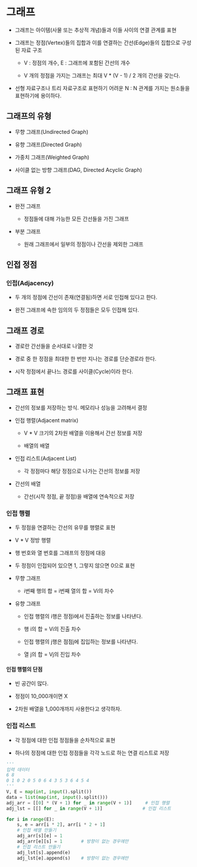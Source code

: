# 그래프

- 그래프는 아이템(사물 또는 추상적 개념)들과 이들 사이의 연결 관계를 표현

- 그래프는 정점(Vertex)들의 집합과 이를 연결하는 간선(Edge)들의 집합으로 구성된 자료 구조

    - V : 정점의 개수, E : 그래프에 포함된 간선의 개수

    - V 개의 정점을 가지는 그래프는 최대 V * (V - 1) / 2 개의 간선을 갖는다.

- 선형 자료구조나 트리 자료구조로 표현하기 어려운 N : N 관계를 가지는 원소들을 표현하기에 용이하다. 

## 그래프의 유형

- 무향 그래프(Undirected Graph)

- 유향 그래프(Directed Graph)

- 가중치 그래프(Weighted Graph)

- 사이클 없는 방향 그래프(DAG, Directed Acyclic Graph)

## 그래프 유형 2

- 완전 그래프

    - 정점들에 대해 가능한 모든 간선들을 가진 그래프

- 부분 그래프 

    - 원래 그래프에서 일부의 정점이나 간선을 제외한 그래프

## 인접 정점

### 인접(Adjacency)

- 두 개의 정점에 간선이 존재(연결됨)하면 서로 인접해 있다고 한다.

- 완전 그래프에 속한 임의의 두 정점들은 모두 인접해 있다.

## 그래프 경로

- 경로란 간선들을 순서대로 나열한 것

- 경로 중 한 정점을 최대한 한 번만 지나는 경로를 단순경로라 한다.

- 시작 정점에서 끝나느 경로를 사이클(Cycle)이라 한다.

## 그래프 표현

- 간선의 정보를 저장하는 방식. 메모리나 성능을 고려해서 결정

- 인접 행렬(Adjacent matrix)

    - V * V 크기의 2차원 배열을 이용해서 간선 정보를 저장

    - 배열의 배열

- 인접 리스트(Adjacent List)

    - 각 정점마다 해당 정점으로 나가는 간선의 정보를 저장

- 간선의 배열

    - 간선(시작 정점, 끝 정점)을 배열에 연속적으로 저장

### 인접 행렬

- 두 정점을 연결하는 간선의 유무를 행렬로 표현

- V * V 정방 행렬

- 행 번호와 열 번호를 그래프의 정점에 대응

- 두 정점이 인접되어 있으면 1, 그렇지 않으면 0으로 표현

- 무향 그래프 

    - i번째 행의 합 = i번째 열의 합 = Vi의 차수

- 유향 그래프

    - 인접 행렬의 i행은 정점i에서 진출하는 정보를 나타낸다.

    - 행 i의 합 = Vi의 진출 차수

    - 인접 행렬의 j행은 점점j에 집입하는 정보를 나타낸다.

    - 열 j의 합 = Vj의 진입 차수

#### 인접 행렬의 단점

- 빈 공간이 많다.

- 정점이 10_000개이면 X

- 2차원 배열을 1_000개까지 사용한다고 생각하자.

### 인접 리스트

- 각 정점에 대한 인접 정점들을 순차적으로 표현

- 하나의 정점에 대한 인접 정점들을 각각 노드로 하는 연결 리스트로 저장

```python
'''
입력 데이터
6 8
0 1 0 2 0 5 0 6 4 3 5 3 6 4 5 4
'''
V, E = map(int, input().split())
data = list(map(int, input().split()))
adj_arr = [[0] * (V + 1) for _ in range(V + 1)]     # 인접 행렬
adj_lst = [[] for _ in range(V + 1)]               # 인접 리스트

for i in range(E):
    s, e = arr[i * 2], arr[i * 2 + 1]
    # 인접 배열 만들기
    adj_arr[s][e] = 1
    adj_arr[e][s] = 1       # 방향이 없는 경우에만
    # 인접 리스트 만들기
    adj_lst[s].append(e)
    adj_lst[e].append(s)    # 방향이 없는 경우에만
```